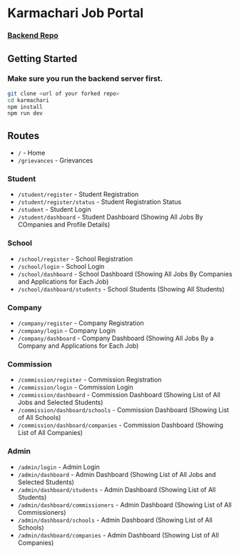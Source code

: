 # Karmachari Job Portal

### [Backend Repo](https://github.com/Techlance-io/karmachari-backend)

## Getting Started

### Make sure you run the backend server first.

```bash
git clone <url of your forked repo>
cd karmachari
npm install
npm run dev
```

## Routes

- `/` - Home
- `/grievances` - Grievances

### Student

- `/student/register` - Student Registration
- `/student/register/status` - Student Registration Status
- `/student` - Student Login
- `/student/dashboard` - Student Dashboard (Showing All Jobs By COmpanies and Profile Details) 

### School

- `/school/register` - School Registration
- `/school/login` - School Login 
- `/school/dashboard` - School Dashboard (Showing All Jobs By Companies and Applications for Each Job)
- `/school/dashboard/students` - School Students (Showing All Students)

### Company

- `/company/register` - Company Registration
- `/company/login` - Company Login
- `/company/dashboard` - Company Dashboard (Showing All Jobs By a Company and Applications for Each Job)

### Commission

- `/commission/register` - Commission Registration
- `/commission/login` - Commission Login
- `/commission/dashboard` - Commission Dashboard (Showing List of All Jobs and Selected Students)
- `/commission/dashboard/schools` - Commission Dashboard (Showing List of All Schools)
- `/commission/dashboard/companies` - Commission Dashboard (Showing List of All Companies)

### Admin

- `/admin/login` - Admin Login 
- `/admin/dashboard` - Admin Dashboard (Showing List of All Jobs and Selected Students)
- `/admin/dashboard/students` - Admin Dashboard (Showing List of All Students)
- `/admin/dashboard/commissioners` - Admin Dashboard (Showing List of All Commissioners)
- `/admin/dashboard/schools` - Admin Dashboard (Showing List of All Schools)
- `/admin/dashboard/companies` - Admin Dashboard (Showing List of All Companies)
